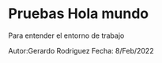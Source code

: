 # Pruebas Hola mundo 
Para entender el entorno de trabajo 

Autor:Gerardo Rodriguez
Fecha: 8/Feb/2022
